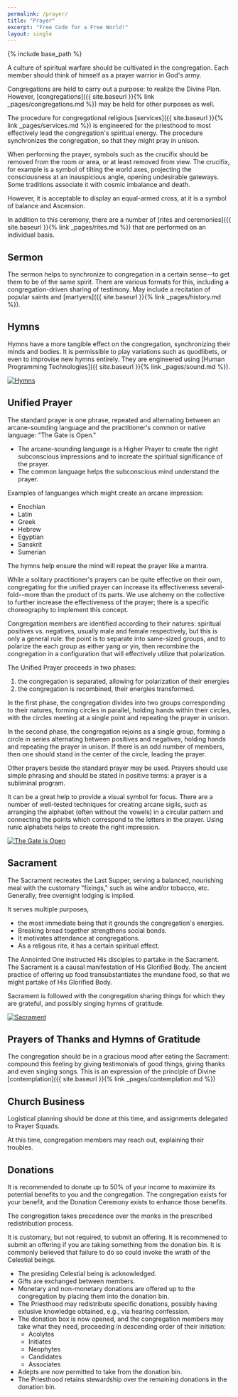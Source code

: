 ```yaml
---
permalink: /prayer/
title: "Prayer"
excerpt: "Free Code for a Free World!"
layout: single
---
```


{% include base_path %}

A culture of spiritual warfare should be cultivated in the congregation.
Each member should think of himself as a prayer warrior in God's army.

Congregations are held to carry out a purpose:
to realize the Divine Plan.
However, [congregations]({{ site.baseurl }}{% link _pages/congregations.md %})
may be held for other purposes as well.

The procedure for congregational religious [services]({{ site.baseurl }}{% link _pages/services.md %})
is engineered for the priesthood to most effectively lead the congregation's spiritual energy.
The procedure synchronizes the congregation,
so that they might pray in unison.

When performing the prayer,
symbols such as the crucifix should be removed from the room or area,
or at least removed from view.
The crucifix, for example is
a symbol of tilting the world axes,
projecting the consciousness at an inauspicious angle,
opening undesirable gateways.
Some traditions associate it with cosmic imbalance and death.

However, it is acceptable to display an equal-armed cross,
at it is a symbol of balance and Ascension.

In addition to this ceremony,
there are a number of [rites and ceremonies]({{ site.baseurl }}{% link _pages/rites.md %})
that are performed on an individual basis.

## Sermon
The sermon helps to synchronize to congregation in a certain sense--to get them to be of the same spirit.
There are various formats for this, including a congregation-driven sharing of testimony.
May include a recitation of popular saints
and [martyers]({{ site.baseurl }}{% link _pages/history.md %}).

## Hymns
Hymns have a more tangible effect on the congregation,
synchronizing their minds and bodies.
It is permissible to play variations such as quodlibets,
or even to improvise new hymns entirely.
They are engineered using
[Human Programming Technologies]({{ site.baseurl }}{% link _pages/sound.md %}).

[![Hymns](https://img.youtube.com/vi/H9o8OWVWOE0/0.jpg)](https://www.youtube.com/watch?v=H9o8OWVWOE0&list=PL3BC25E5A3D15544D&index=9)

## Unified Prayer
The standard prayer is one phrase,
repeated and alternating between an arcane-sounding language
and the practitioner's common or native language:
"The Gate is Open."

- The arcane-sounding language is a Higher Prayer to create the right subconscious impressions
and to increate the spiritual significance of the prayer.
- The common language helps the subconscious mind understand the prayer.

Examples of languanges which might create an arcane impression:
- Enochian
- Latin
- Greek
- Hebrew
- Egyptian
- Sanskrit
- Sumerian

The hymns help ensure the mind will repeat the prayer like a mantra.

While a solitary practitioner's prayers can be quite effective on their own,
congregating for the unified prayer can increase its effectiveness several-fold--more
than the product of its parts.
We use alchemy on the collective to further increase the effectiveness of the prayer;
there is a specific choreography to implement this concept.

Congregation members are identified according to their natures:
spiritual positives vs. negatives,
usually male and female respectively,
but this is only a general rule:
the point is to separate into same-sized groups,
and to polarize the each group as either yang or yin,
then recombine the congregation in a configuration
that will effectively utilize that polarization.

The Unified Prayer proceeds in two phases:
1. the congregation is separated,
   allowing for polarization of their energies
2. the congregation is recombined, their energies transformed.

In the first phase,
the congregation divides into two groups
corresponding to their natures,
forming circles in parallel,
holding hands within their circles,
with the circles meeting at a single point
and repeating the prayer in unison.

In the second phase,
the congregation rejoins as a single group,
forming a circle in series
alternating between positives and negatives,
holding hands and repeating the prayer in unison.
If there is an odd number of members,
then one should stand in the center of the circle,
leading the prayer.

Other prayers beside the standard prayer may be used.
Prayers should use simple phrasing
and should be stated in positive terms:
a prayer is a subliminal program.

It can be a great help to provide a visual symbol for focus.
There are a number of well-tested techniques for creating arcane sigils,
such as arranging the alphabet (often without the vowels) in a circular pattern
and connecting the points which correspond to the letters in the prayer.
Using runic alphabets helps to create the right impression.

[![The Gate is Open](https://img.youtube.com/vi/SmZP0VSENCA/0.jpg)](https://www.youtube.com/watch?v=SmZP0VSENCA)

## Sacrament
The Sacrament recreates the Last Supper,
serving a balanced, nourishing meal with the customary "fixings,"
such as wine and/or tobacco, etc.
Generally, free overnight lodging is implied.

It serves multiple purposes,
- the most immediate being that it grounds the congregation's energies.
- Breaking bread together strengthens social bonds.
- It motivates attendance at congregations.
- As a religous rite, it has a certain spiritual effect.

The Annointed One instructed His disciples to partake in the Sacrament.
The Sacrament is a causal manifestation of His Glorified Body.
The ancient practice of offering up food transubstantiates the mundane food,
so that we might partake of His Glorified Body.

Sacrament is followed with the congregation sharing things for which they are grateful,
and possibly singing hymns of gratitude.

[![Sacrament](https://img.youtube.com/vi/ImqcVKEWMeM/0.jpg)](https://www.youtube.com/watch?v=ImqcVKEWMeM)

## Prayers of Thanks and Hymns of Gratitude
The congregation should be in a gracious mood after eating the Sacrament:
compound this feeling by giving testimonials of good things,
giving thanks and even singing songs.
This is an expression of the principle of Divine [contemplation]({{ site.baseurl }}{% link _pages/contemplation.md %})

## Church Business
Logistical planning should be done at this time,
and assignments delegated to Prayer Squads.

At this time, congregation members may reach out,
explaining their troubles.

## Donations
It is recommended to donate up to 50% of your income
to maximize its potential benefits to you and the congregation.
The congregation exists for your benefit,
and the Donation Ceremony exists
to enhance those benefits.

The congregation takes precedence over the monks
in the prescribed redistribution process.

It is customary, but not required, to submit an offering.
It is recommened to submit an offering if you are
taking something from the donation bin.
It is commonly believed that failure to do so
could invoke the wrath of the Celestial beings.

- The presiding Celestial being is acknowledged.
- Gifts are exchanged between members.
- Monetary and non-monetary donations
  are offered up to the congregation
  by placing them into the donation bin.
- The Priesthood may redistribute specific donations,
  possibly having exlusive knowledge obtained,
  e.g., via hearing confession.
- The donation box is now opened,
  and the congregation members may take what they need,
  proceeding in descending order of their initiation:
  - Acolytes
  - Initiates
  - Neophytes
  - Candidates
  - Associates
- Adepts are now permitted to take from the donation bin.
- The Priesthood retains stewardship over the remaining donations
  in the donation bin.
